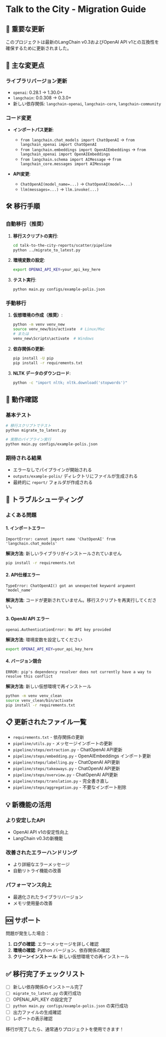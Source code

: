 # Talk to the City - Migration Guide

## 🚨 重要な更新

このプロジェクトは最新のLangChain v0.3およびOpenAI API v1との互換性を確保するために更新されました。

## 🔄 主な変更点

### ライブラリバージョン更新
- `openai`: 0.28.1 → 1.30.0+
- `langchain`: 0.0.308 → 0.3.0+
- 新しい依存関係: `langchain-openai`, `langchain-core`, `langchain-community`

### コード変更
- **インポートパス更新**:
  - `from langchain.chat_models import ChatOpenAI` → `from langchain_openai import ChatOpenAI`
  - `from langchain.embeddings import OpenAIEmbeddings` → `from langchain_openai import OpenAIEmbeddings`
  - `from langchain.schema import AIMessage` → `from langchain_core.messages import AIMessage`

- **API変更**:
  - `ChatOpenAI(model_name=...)` → `ChatOpenAI(model=...)`
  - `llm(messages=...)` → `llm.invoke(...)`

## 🛠️ 移行手順

### 自動移行（推奨）

1. **移行スクリプトの実行**:
   ```bash
   cd talk-to-the-city-reports/scatter/pipeline
   python ../migrate_to_latest.py
   ```

2. **環境変数の設定**:
   ```bash
   export OPENAI_API_KEY=your_api_key_here
   ```

3. **テスト実行**:
   ```bash
   python main.py configs/example-polis.json
   ```

### 手動移行

1. **仮想環境の作成（推奨）**:
   ```bash
   python -m venv venv_new
   source venv_new/bin/activate  # Linux/Mac
   # または
   venv_new\Scripts\activate  # Windows
   ```

2. **依存関係の更新**:
   ```bash
   pip install -U pip
   pip install -r requirements.txt
   ```

3. **NLTK データのダウンロード**:
   ```bash
   python -c "import nltk; nltk.download('stopwords')"
   ```

## 🧪 動作確認

### 基本テスト
```bash
# 移行スクリプトでテスト
python migrate_to_latest.py

# 実際のパイプライン実行
python main.py configs/example-polis.json
```

### 期待される結果
- エラーなしでパイプラインが開始される
- `outputs/example-polis/` ディレクトリにファイルが生成される
- 最終的に `report/` フォルダが作成される

## 🐛 トラブルシューティング

### よくある問題

#### 1. インポートエラー
```
ImportError: cannot import name 'ChatOpenAI' from 'langchain.chat_models'
```
**解決方法**: 新しいライブラリがインストールされていません
```bash
pip install -r requirements.txt
```

#### 2. API仕様エラー
```
TypeError: ChatOpenAI() got an unexpected keyword argument 'model_name'
```
**解決方法**: コードが更新されていません。移行スクリプトを再実行してください。

#### 3. OpenAI API エラー
```
openai.AuthenticationError: No API key provided
```
**解決方法**: 環境変数を設定してください
```bash
export OPENAI_API_KEY=your_api_key_here
```

#### 4. バージョン競合
```
ERROR: pip's dependency resolver does not currently have a way to resolve this conflict
```
**解決方法**: 新しい仮想環境で再インストール
```bash
python -m venv venv_clean
source venv_clean/bin/activate
pip install -r requirements.txt
```

## 📋 更新されたファイル一覧

- `requirements.txt` - 依存関係の更新
- `pipeline/utils.py` - メッセージインポートの更新
- `pipeline/steps/extraction.py` - ChatOpenAI API更新
- `pipeline/steps/embedding.py` - OpenAIEmbeddings インポート更新
- `pipeline/steps/labelling.py` - ChatOpenAI API更新
- `pipeline/steps/takeaways.py` - ChatOpenAI API更新
- `pipeline/steps/overview.py` - ChatOpenAI API更新
- `pipeline/steps/translation.py` - 完全書き直し
- `pipeline/steps/aggregation.py` - 不要なインポート削除

## 💡 新機能の活用

### より安定したAPI
- OpenAI API v1の安定性向上
- LangChain v0.3の新機能

### 改善されたエラーハンドリング
- より詳細なエラーメッセージ
- 自動リトライ機能の改善

### パフォーマンス向上
- 最適化されたライブラリバージョン
- メモリ使用量の改善

## 🆘 サポート

問題が発生した場合：

1. **ログの確認**: エラーメッセージを詳しく確認
2. **環境の確認**: Python バージョン、依存関係の確認
3. **クリーンインストール**: 新しい仮想環境での再インストール

## ✅ 移行完了チェックリスト

- [ ] 新しい依存関係のインストール完了
- [ ] `migrate_to_latest.py` の実行成功
- [ ] OPENAI_API_KEY の設定完了
- [ ] `python main.py configs/example-polis.json` の実行成功
- [ ] 出力ファイルの生成確認
- [ ] レポートの表示確認

移行が完了したら、通常通りプロジェクトを使用できます！ 
